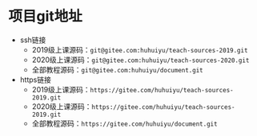 # 项目git地址

- ssh链接
  - 2019级上课源码：`git@gitee.com:huhuiyu/teach-sources-2019.git`
  - 2020级上课源码：`git@gitee.com:huhuiyu/teach-sources-2020.git`
  - 全部教程源码：`git@gitee.com:huhuiyu/document.git`
- https链接
  - 2019级上课源码：`https://gitee.com/huhuiyu/teach-sources-2019.git`
  - 2020级上课源码：`https://gitee.com/huhuiyu/teach-sources-2019.git`
  - 全部教程源码：`https://gitee.com/huhuiyu/document.git`
